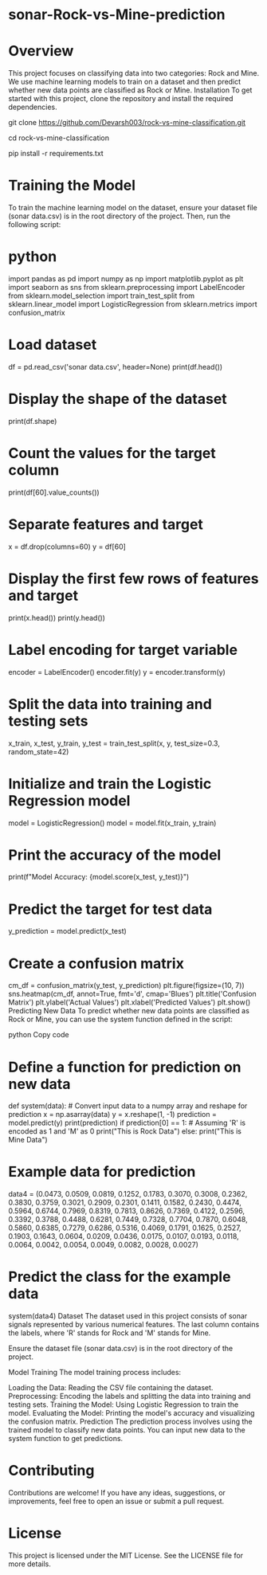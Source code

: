 # sonar-Rock-vs-Mine-prediction
# Overview
This project focuses on classifying data into two categories: Rock and Mine. We use machine learning models to train on a dataset and then predict whether new data points are classified as Rock or Mine.
Installation
To get started with this project, clone the repository and install the required dependencies.


git clone https://github.com/Devarsh003/rock-vs-mine-classification.git

cd rock-vs-mine-classification 

pip install -r requirements.txt

# Training the Model
To train the machine learning model on the dataset, ensure your dataset file (sonar data.csv) is in the root directory of the project. Then, run the following script:

# python

import pandas as pd
import numpy as np
import matplotlib.pyplot as plt
import seaborn as sns
from sklearn.preprocessing import LabelEncoder
from sklearn.model_selection import train_test_split
from sklearn.linear_model import LogisticRegression
from sklearn.metrics import confusion_matrix

# Load dataset
df = pd.read_csv('sonar data.csv', header=None)
print(df.head())

# Display the shape of the dataset
print(df.shape)

# Count the values for the target column
print(df[60].value_counts())

# Separate features and target
x = df.drop(columns=60)
y = df[60]

# Display the first few rows of features and target
print(x.head())
print(y.head())

# Label encoding for target variable
encoder = LabelEncoder()
encoder.fit(y)
y = encoder.transform(y)

# Split the data into training and testing sets
x_train, x_test, y_train, y_test = train_test_split(x, y, test_size=0.3, random_state=42)

# Initialize and train the Logistic Regression model
model = LogisticRegression()
model = model.fit(x_train, y_train)

# Print the accuracy of the model
print(f"Model Accuracy: {model.score(x_test, y_test)}")

# Predict the target for test data
y_prediction = model.predict(x_test)

# Create a confusion matrix
cm_df = confusion_matrix(y_test, y_prediction)
plt.figure(figsize=(10, 7))
sns.heatmap(cm_df, annot=True, fmt='d', cmap='Blues')
plt.title('Confusion Matrix')
plt.ylabel('Actual Values')
plt.xlabel('Predicted Values')
plt.show()
Predicting New Data
To predict whether new data points are classified as Rock or Mine, you can use the system function defined in the script:

python
Copy code
# Define a function for prediction on new data
def system(data):
    # Convert input data to a numpy array and reshape for prediction
    x = np.asarray(data)
    y = x.reshape(1, -1)
    prediction = model.predict(y)
    print(prediction)
    if prediction[0] == 1:  # Assuming 'R' is encoded as 1 and 'M' as 0
        print("This is Rock Data")
    else:
        print("This is Mine Data")

# Example data for prediction
data4 = (0.0473, 0.0509, 0.0819, 0.1252, 0.1783, 0.3070, 0.3008, 0.2362, 0.3830, 0.3759,
         0.3021, 0.2909, 0.2301, 0.1411, 0.1582, 0.2430, 0.4474, 0.5964, 0.6744, 0.7969,
         0.8319, 0.7813, 0.8626, 0.7369, 0.4122, 0.2596, 0.3392, 0.3788, 0.4488, 0.6281,
         0.7449, 0.7328, 0.7704, 0.7870, 0.6048, 0.5860, 0.6385, 0.7279, 0.6286, 0.5316,
         0.4069, 0.1791, 0.1625, 0.2527, 0.1903, 0.1643, 0.0604, 0.0209, 0.0436, 0.0175,
         0.0107, 0.0193, 0.0118, 0.0064, 0.0042, 0.0054, 0.0049, 0.0082, 0.0028, 0.0027)

# Predict the class for the example data
system(data4)
Dataset
The dataset used in this project consists of sonar signals represented by various numerical features. The last column contains the labels, where 'R' stands for Rock and 'M' stands for Mine.

Ensure the dataset file (sonar data.csv) is in the root directory of the project.

Model Training
The model training process includes:

Loading the Data: Reading the CSV file containing the dataset.
Preprocessing: Encoding the labels and splitting the data into training and testing sets.
Training the Model: Using Logistic Regression to train the model.
Evaluating the Model: Printing the model's accuracy and visualizing the confusion matrix.
Prediction
The prediction process involves using the trained model to classify new data points. You can input new data to the system function to get predictions.

# Contributing
Contributions are welcome! If you have any ideas, suggestions, or improvements, feel free to open an issue or submit a pull request.

# License
This project is licensed under the MIT License. See the LICENSE file for more details.


